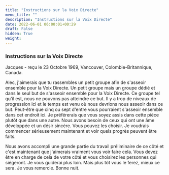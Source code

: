 ```yaml
---
title: "Instructions sur la Voix Directe"
menu_title: ""
description: "Instructions sur la Voix Directe"
date: 2022-06-01 06:00:01+00:29
draft: False
hidden: True
weight:
---
```

### Instructions sur la Voix Directe

Jacques - reçu le 23 Octobre 1969, Vancouver, Colombie-Britannique, Canada.

Alec, j'aimerais que tu rassembles un petit groupe afin de s'asseoir ensemble pour la Voix Directe. Un petit groupe mais un groupe dédié et dans le seul but de s'asseoir ensemble pour la Voix Directe. Ce groupe tel qu'il est, nous ne pouvons pas atteindre ce but. Il y a trop de niveaux de progression ici et le temps est venu où nous devrions nous asseoir dans ce but. Peut-être que cinq ou sept d'entre vous pourraient s'asseoir ensemble dans cet endroit ici. Je préférerais que vous soyez assis dans cette pièce plutôt que dans une autre. Nous avons besoin de ceux qui ont une âme développée et un désir sincère. Vous pouvez les choisir. Je voudrais commencer sérieusement maintenant et voir quels progrès peuvent être faits.

Nous avons accompli une grande partie du travail préliminaire de ce côté et c'est maintenant que j'aimerais vraiment vous voir faire cela. Vous devez être en charge de cela de votre côté et vous choisirez les personnes qui siégeront. Je vous guiderai plus loin. Mais plus tôt vous le ferez, mieux ce sera. Je vous remercie. Bonne nuit.
